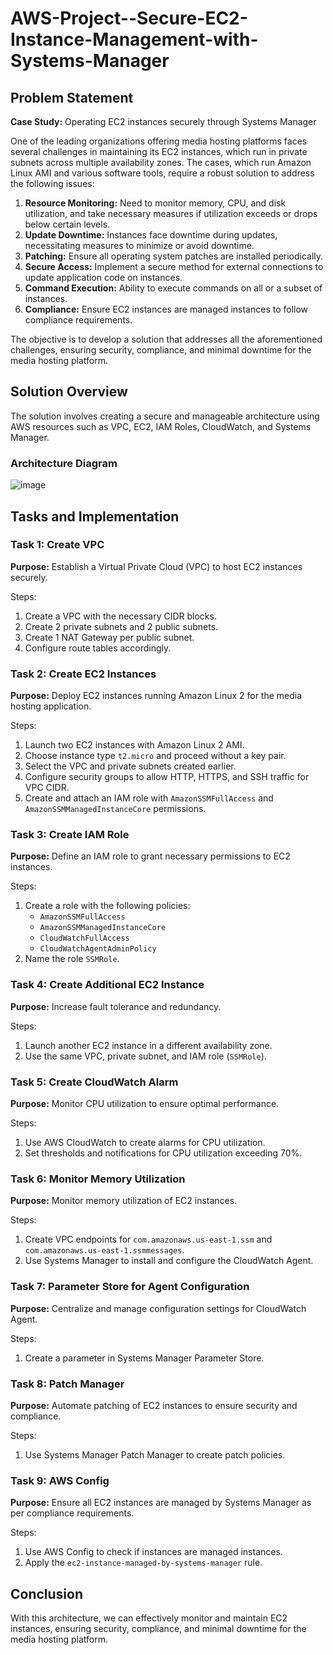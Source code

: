 # AWS-Project--Secure-EC2-Instance-Management-with-Systems-Manager


## Problem Statement

**Case Study:** Operating EC2 instances securely through Systems Manager

One of the leading organizations offering media hosting platforms faces several challenges in maintaining its EC2 instances, which run in private subnets across multiple availability zones. The cases, which run Amazon Linux AMI and various software tools, require a robust solution to address the following issues:

1. **Resource Monitoring:** Need to monitor memory, CPU, and disk utilization, and take necessary measures if utilization exceeds or drops below certain levels.
2. **Update Downtime:** Instances face downtime during updates, necessitating measures to minimize or avoid downtime.
3. **Patching:** Ensure all operating system patches are installed periodically.
4. **Secure Access:** Implement a secure method for external connections to update application code on instances.
5. **Command Execution:** Ability to execute commands on all or a subset of instances.
6. **Compliance:** Ensure EC2 instances are managed instances to follow compliance requirements.

The objective is to develop a solution that addresses all the aforementioned challenges, ensuring security, compliance, and minimal downtime for the media hosting platform.

## Solution Overview

The solution involves creating a secure and manageable architecture using AWS resources such as VPC, EC2, IAM Roles, CloudWatch, and Systems Manager.

### Architecture Diagram

![image](https://github.com/Vsethi44/AWS-Project--Secure-EC2-Instance-Management-with-Systems-Manager/assets/151629020/48a3739b-327e-4f3a-8f12-2768dfe7f47a)



## Tasks and Implementation

### Task 1: Create VPC

**Purpose:** Establish a Virtual Private Cloud (VPC) to host EC2 instances securely.

Steps:
1. Create a VPC with the necessary CIDR blocks.
2. Create 2 private subnets and 2 public subnets.
3. Create 1 NAT Gateway per public subnet.
4. Configure route tables accordingly.

### Task 2: Create EC2 Instances

**Purpose:** Deploy EC2 instances running Amazon Linux 2 for the media hosting application.

Steps:
1. Launch two EC2 instances with Amazon Linux 2 AMI.
2. Choose instance type `t2.micro` and proceed without a key pair.
3. Select the VPC and private subnets created earlier.
4. Configure security groups to allow HTTP, HTTPS, and SSH traffic for VPC CIDR.
5. Create and attach an IAM role with `AmazonSSMFullAccess` and `AmazonSSMManagedInstanceCore` permissions.

### Task 3: Create IAM Role

**Purpose:** Define an IAM role to grant necessary permissions to EC2 instances.

Steps:
1. Create a role with the following policies:
   - `AmazonSSMFullAccess`
   - `AmazonSSMManagedInstanceCore`
   - `CloudWatchFullAccess`
   - `CloudWatchAgentAdminPolicy`
2. Name the role `SSMRole`.

### Task 4: Create Additional EC2 Instance

**Purpose:** Increase fault tolerance and redundancy.

Steps:
1. Launch another EC2 instance in a different availability zone.
2. Use the same VPC, private subnet, and IAM role (`SSMRole`).

### Task 5: Create CloudWatch Alarm

**Purpose:** Monitor CPU utilization to ensure optimal performance.

Steps:
1. Use AWS CloudWatch to create alarms for CPU utilization.
2. Set thresholds and notifications for CPU utilization exceeding 70%.

### Task 6: Monitor Memory Utilization

**Purpose:** Monitor memory utilization of EC2 instances.

Steps:
1. Create VPC endpoints for `com.amazonaws.us-east-1.ssm` and `com.amazonaws.us-east-1.ssmmessages`.
2. Use Systems Manager to install and configure the CloudWatch Agent.

### Task 7: Parameter Store for Agent Configuration

**Purpose:** Centralize and manage configuration settings for CloudWatch Agent.

Steps:
1. Create a parameter in Systems Manager Parameter Store.

### Task 8: Patch Manager

**Purpose:** Automate patching of EC2 instances to ensure security and compliance.

Steps:
1. Use Systems Manager Patch Manager to create patch policies.

### Task 9: AWS Config

**Purpose:** Ensure all EC2 instances are managed by Systems Manager as per compliance requirements.

Steps:
1. Use AWS Config to check if instances are managed instances.
2. Apply the `ec2-instance-managed-by-systems-manager` rule.

## Conclusion

With this architecture, we can effectively monitor and maintain EC2 instances, ensuring security, compliance, and minimal downtime for the media hosting platform.

